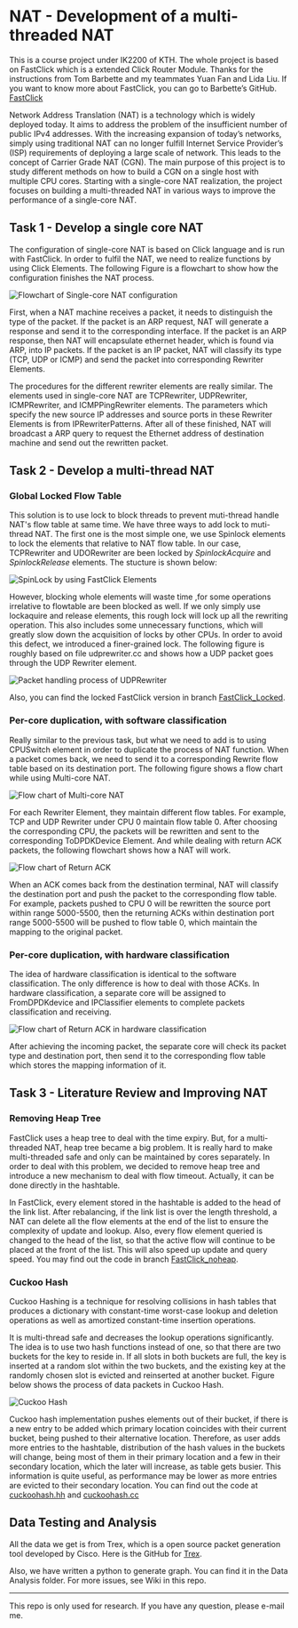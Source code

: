 # NAT - Development of a multi-threaded NAT

This is a course project under IK2200 of KTH. The whole project is based on FastClick which is a extended Click Router Module. Thanks for the instructions from Tom Barbette and my teammates Yuan Fan and Lida Liu. If you want to know more about FastClick, you can go to Barbette’s GitHub. [FastClick](https://github.com/tbarbette/fastclick)

Network Address Translation (NAT) is a technology which is widely deployed today. It aims to address the problem of the insufficient number of public IPv4 addresses. With the increasing expansion of today’s networks, simply using traditional NAT can no longer fulfill Internet Service Provider’s (ISP) requirements of deploying a large scale of network. This leads to the concept of Carrier Grade NAT (CGN). The main purpose of this project is to study different methods on how to build a CGN on a single host with multiple CPU cores. Starting with a single-core NAT realization, the project focuses on building a multi-threaded NAT in various ways to improve the performance of a single-core NAT.

## Task 1 - Develop a single core NAT

The configuration of single-core NAT is based on Click language and is run with FastClick. In order to fulfil the NAT, we need to realize functions by using Click Elements. The following Figure is a flowchart to show how the configuration finishes the NAT process.

![Flowchart of Single-core NAT configuration](https://github.com/Mr-Hongyi/Multi-threaded_NAT/blob/master/FlowChart/single-coreNAT.png)

First, when a NAT machine receives a packet, it needs to distinguish the type of the packet. If the packet is an ARP request, NAT will generate a response and send it to the corresponding interface. If the packet is an ARP response, then NAT will encapsulate ethernet header, which is found via ARP, into IP packets. If the packet is an IP packet, NAT will classify its type (TCP, UDP or ICMP) and send the packet into corresponding Rewriter Elements.
The procedures for the different rewriter elements are really similar. The elements used in single-core NAT are TCPRewriter, UDPRewriter, ICMPRewriter, and ICMPPingRewriter elements. The parameters which specify the new source IP addresses and source ports in these Rewriter Elements is from IPRewriterPatterns. After all of these finished, NAT will broadcast a ARP query to request the Ethernet address of destination machine and send out the rewritten packet.

## Task 2 - Develop a multi-thread NAT

### Global Locked Flow Table

This solution is to use lock to block threads to prevent muti-thread handle NAT's flow table at same time. We have three ways to add lock to muti-thread NAT. The first one is the most simple one, we use Spinlock elements to lock the elements that relative to NAT flow table. In our case, TCPRewriter and UDORewriter are been locked by *SpinlockAcquire* and *SpinlockRelease* elements. The stucture is shown below:

![SpinLock by using FastClick Elements](https://github.com/Mr-Hongyi/Multi-threaded_NAT/blob/master/FlowChart/lockelement.png)

However, blocking whole elements will waste time ,for some operations irrelative to flowtable are been blocked as well. If we only simply use lockaquire and release elements, this rough lock will lock up all the rewriting operation. This also includes some unnecessary functions, which will greatly slow down the acquisition of locks by other CPUs. In order to avoid this defect, we introduced a finer-grained lock. The following figure is roughly based on file udprewriter.cc and shows how a UDP packet goes through the UDP Rewriter element.

![Packet handling process of UDPRewriter](https://github.com/Mr-Hongyi/Multi-threaded_NAT/blob/master/FlowChart/Finer-grained.png)

Also, you can find the locked FastClick version in branch [FastClick_Locked](https://gits-15.sys.kth.se/yfan/IK2200_NAT/tree/FastClick_Locked).

### Per-core duplication, with software classification

Really similar to the previous task, but what we need to add is to using CPUSwitch element in order to duplicate the process of NAT function. When a packet comes back, we need to send it to a corresponding Rewrite flow table based on its destination port. The following figure shows a flow chart while using Multi-core NAT.

![Flow chart of Multi-core NAT](https://github.com/Mr-Hongyi/Multi-threaded_NAT/blob/master/FlowChart/multisoft.png)

For each Rewriter Element, they maintain different flow tables. For example, TCP and UDP Rewriter under CPU 0 maintain flow table 0. After choosing the corresponding CPU, the packets will be rewritten and sent to the corresponding ToDPDKDevice Element. And while dealing with return ACK packets, the following flowchart shows how a NAT will work.

![Flow chart of Return ACK](https://github.com/Mr-Hongyi/Multi-threaded_NAT/blob/master/FlowChart/acksoft.png)

When an ACK comes back from the destination terminal, NAT will classify the destination port and push the packet to the corresponding flow table. For example, packets pushed to CPU 0 will be rewritten the source port within range 5000-5500, then the returning ACKs within destination port range 5000-5500 will be pushed to flow table 0, which maintain the mapping to the original packet.

### Per-core duplication, with hardware classification

The idea of hardware classification is identical to the software classification. The only difference is how to deal with those ACKs. In hardware classification, a separate core will be assigned to FromDPDKdevice and IPClassifier elements to complete packets classification and receiving.

![Flow chart of Return ACK in hardware classification](https://github.com/Mr-Hongyi/Multi-threaded_NAT/blob/master/FlowChart/ackhard.png)

After achieving the incoming packet, the separate core will check its packet type and destination port, then send it to the corresponding flow table which stores the mapping information of it.

## Task 3 - Literature Review and Improving NAT

### Removing Heap Tree

FastClick uses a heap tree to deal with the time expiry. But, for a multi-threaded NAT, heap tree became a big problem. It is really hard to make multi-threaded safe and only can be maintained by cores separately. In order to deal with this problem, we decided to remove heap tree and introduce a new mechanism to deal with flow timeout. Actually, it can be done directly in the hashtable.
In FastClick, every element stored in the hashtable is added to the head of the link list. After rebalancing, if the link list is over the length threshold, a NAT can delete all the flow elements at the end of the list to ensure the complexity of update and lookup. Also, every flow element queried is changed to the head of the list, so that the active flow will continue to be placed at the front of the list. This will also speed up update and query speed. You may find out the code in branch [FastClick_noheap](https://gits-15.sys.kth.se/yfan/IK2200_NAT/tree/FastClick_noheap).

### Cuckoo Hash

Cuckoo Hashing is a technique for resolving collisions in hash tables that produces a dictionary with constant-time worst-case lookup and deletion operations as well as amortized constant-time insertion operations.

It is multi-thread safe and decreases the lookup operations significantly. The idea is to use two hash functions instead of one, so that there are two buckets for the key to reside in. If all slots in both buckets are full, the key is inserted at a random slot within the two buckets, and the existing key at the randomly chosen slot is evicted and reinserted at another bucket. Figure below shows the process of data packets in Cuckoo Hash.

![Cuckoo Hash](https://github.com/Mr-Hongyi/Multi-threaded_NAT/blob/master/FlowChart/cuckoo.png)

Cuckoo hash implementation pushes elements out of their bucket, if there is a new entry to be added which primary location coincides with their current bucket, being pushed to their alternative location. Therefore, as user adds more entries to the hashtable, distribution of the hash values in the buckets will change, being most of them in their primary location and a few in their secondary location, which the later will increase, as table gets busier. This information is quite useful, as performance may be lower as more entries are evicted to their secondary location. You can find out the code at [cuckoohash.hh](https://github.com/Mr-Hongyi/Multi-threaded_NAT/blob/master/cuckoohash.hh) and [cuckoohash.cc](https://github.com/Mr-Hongyi/Multi-threaded_NAT/blob/master/cuckoohash.cc)

## Data Testing and Analysis

All the data we get is from Trex, which is a open source packet generation tool developed by Cisco. Here is the GitHub for [Trex](https://github.com/cisco-system-traffic-generator).

Also, we have written a python to generate graph. You can find it in the Data Analysis folder. For more issues, see Wiki in this repo.

---

This repo is only used for research. If you have any question, please e-mail me.

